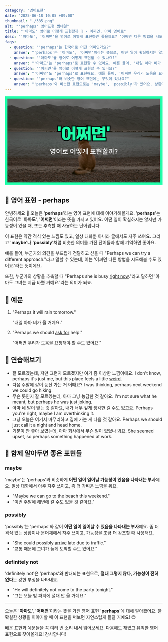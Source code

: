 ```yaml
---
category: "영어표현"
date: "2025-06-18 10:05 +09:00"
thumbnail: "./385.png"
alt: "'perhaps' 영어표현 썸네일"
title: "'아마도' 영어로 어떻게 표현할까 🤔 - 어쩌면, 아마 영어로"
desc: "'아마도', '어쩌면'을 영어로 어떻게 표현하면 좋을까요? '어쩌면 다른 방법을 시도해볼 수도 있어요.', '아마도 그녀는 지금 바쁠 거예요.' 등을 영어로 표현하는 법을 배워봅시다. 다양한 예문을 통해서 연습하고 본인의 표현으로 만들어 보세요."
faqs:
  - question: "'perhaps'는 한국어로 어떤 의미인가요?"
    answer: "'perhaps'는 '아마도', '어쩌면'이라는 뜻으로, 어떤 일이 확실하지는 않지만 가능성이 있을 때 쓰는 표현이에요."
  - question: "'아마도'를 영어로 어떻게 표현할 수 있나요?"
    answer: "'아마도'는 'perhaps'로 표현할 수 있어요. 예를 들어, '내일 아마 비가 올 거예요.'는 'Perhaps it will rain tomorrow.'라고 해요."
  - question: "'어쩌면'을 영어로 어떻게 표현할 수 있나요?"
    answer: "'어쩌면'도 'perhaps'로 표현해요. 예를 들어, '어쩌면 우리가 도움을 요청해야 할 수도 있어요.'는 'Perhaps we should ask for help.'라고 말해요."
  - question: "'perhaps'와 비슷한 영어 표현에는 무엇이 있나요?"
    answer: "'perhaps'와 비슷한 표현으로는 'maybe', 'possibly'가 있어요. 상황에 따라 부드럽게 추측할 때 많이 쓰여요."
---
```


!['perhaps' 영어표현](./385.png)

## 🌟 영어 표현 - perhaps

안녕하세요 👋 오늘은 '**perhaps**'라는 영어 표현에 대해 이야기해볼게요. '**perhaps**'는 한국어로 '**아마도**', '**어쩌면**'이라는 뜻을 가지고 있어요. 어떤 일이 확실하지는 않지만 가능성이 있을 때, 또는 추측할 때 사용하는 단어랍니다.

이 표현은 약간 격식 있는 느낌도 있고, 일상 대화뿐 아니라 글에서도 자주 쓰여요. 그리고 '**maybe**'나 '**possibly**'처럼 비슷한 의미를 가진 단어들과 함께 기억하면 좋아요.

예를 들어, 누군가의 의견을 부드럽게 전달하고 싶을 때 "Perhaps we can try a different approach."라고 말할 수 있는데, 이는 '어쩌면 다른 방법을 시도해볼 수도 있어요.'라는 뜻이에요.

또한, 누군가의 상황을 추측할 때 "Perhaps she is busy [right now](/blog/in-english/525.right-now/)."라고 말하면 '아마도 그녀는 지금 바쁠 거예요.'라는 의미가 되죠.

## 📖 예문

1. "Perhaps it will rain tomorrow."

   "내일 아마 비가 올 거예요."

2. "Perhaps we should [ask for](/blog/in-english/125.ask-for/) help."

   "어쩌면 우리가 도움을 요청해야 할 수도 있어요."

## 💬 연습해보기

<ul data-interactive-list>

  <li data-interactive-item>
    <span data-toggler>잘 모르겠는데, 저만 그런지 모르겠지만 여기 좀 이상한 느낌이에요.</span>
    <span data-answer>I don't know, perhaps it's just me, but this place feels a little <a href="/blog/in-english/296.weird/">weird</a>.</span>
  </li>

  <li data-interactive-item>
    <span data-toggler>다음 주말에 같이 등산 가는 거 어때요?</span>
    <span data-answer>I was thinking, perhaps next weekend we could go hiking.</span>
  </li>

  <li data-interactive-item>
    <span data-toggler>무슨 뜻인지 잘 모르겠는데, 아마 그냥 농담한 것 같아요.</span>
    <span data-answer>I'm not sure what he meant, but perhaps he was just joking.</span>
  </li>

  <li data-interactive-item>
    <span data-toggler>아마 네 말이 맞는 것 같아요, 내가 너무 깊게 생각한 걸 수도 있고요.</span>
    <span data-answer>Perhaps you're right, maybe I am overthinking it.</span>
  </li>

  <li data-interactive-item>
    <span data-toggler>그냥 오늘은 여기서 마무리하고 집에 가는 게 나을 것 같아요.</span>
    <span data-answer>Perhaps we should just call it a night and head home.</span>
  </li>

  <li data-interactive-item>
    <span data-toggler>기분이 안 좋아 보였는데, 아마 회사에서 무슨 일이 있었나 봐요.</span>
    <span data-answer>She seemed upset, so perhaps something happened at work.</span>
  </li>

</ul>

## 🤝 함께 알아두면 좋은 표현들

### maybe

'maybe'는 'perhaps'와 비슷하게 **어떤 일이 일어날 가능성이 있음을 나타내는 부사**예요. 일상 대화에서 아주 자주 쓰이고, 좀 더 가벼운 느낌을 줘요.

- "Maybe we can go to the beach this weekend."
- "이번 주말에 해변에 갈 수도 있을 것 같아요."

### possibly

'possibly'는 'perhaps'와 같이 **어떤 일이 일어날 수 있음을 나타내는 부사**예요. 좀 더 격식 있는 상황이나 문어체에서 자주 쓰이고, 가능성을 조금 더 강조할 때 사용해요.

- "She could possibly [arrive](/blog/in-english/403.arrive/) late due to traffic."
- "교통 때문에 그녀가 늦게 도착할 수도 있어요."

### definitely not

'definitely not'은 'perhaps'와 반대되는 표현으로, **절대 그렇지 않다, 가능성이 전혀 없다**는 강한 부정을 나타내요.

- "He will definitely not come to the party tonight."
- "그는 오늘 밤 파티에 절대 안 올 거예요."

---

오늘은 '**아마도**', '**어쩌면**'이라는 뜻을 가진 영어 표현 '**perhaps**'에 대해 알아봤어요. 불확실한 상황을 이야기할 때 이 표현을 써보면 자연스럽게 들릴 거예요! 😊

배운 표현과 예문들을 꼭 여러 번 소리 내서 읽어보세요. 다음에도 재밌고 유익한 영어 표현으로 찾아올게요! 감사합니다!
